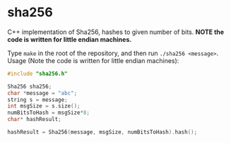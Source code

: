 # sha256
C++ implementation of Sha256, hashes to given number of bits. **NOTE the code is written for little endian machines.** </br>

Type `make` in the root of the repository, and then run `./sha256 <message>`.
Usage (Note the code is written for little endian machines):
```C++
#include "sha256.h"

Sha256 sha256;
char *message = "abc";
string s = message;
int msgSize = s.size();
numBitsToHash = msgSize*8;
char* hashResult;

hashResult = Sha256(message, msgSize, numBitsToHash).hash();
```

